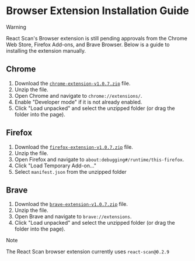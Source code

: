 # Browser Extension Installation Guide

> [!WARNING]
> React Scan's Browser extension is still pending approvals from the Chrome Web Store, Firefox Add-ons, and Brave Browser. Below is a guide to installing the extension manually.

## Chrome

1. Download the [`chrome-extension-v1.0.7.zip`](https://github.com/aidenybai/react-scan/tree/main/packages/extension/build) file.
2. Unzip the file.
3. Open Chrome and navigate to `chrome://extensions/`.
4. Enable "Developer mode" if it is not already enabled.
5. Click "Load unpacked" and select the unzipped folder (or drag the folder into the page).

## Firefox

1. Download the [`firefox-extension-v1.0.7.zip`](https://github.com/aidenybai/react-scan/tree/main/packages/extension/build) file.
2. Unzip the file.
3. Open Firefox and navigate to `about:debugging#/runtime/this-firefox`.
4. Click "Load Temporary Add-on..."
5. Select `manifest.json` from the unzipped folder

## Brave

1. Download the [`brave-extension-v1.0.7.zip`](https://github.com/aidenybai/react-scan/tree/main/packages/extension/build) file.
2. Unzip the file.
3. Open Brave and navigate to `brave://extensions`.
4. Click "Load unpacked" and select the unzipped folder (or drag the folder into the page).

> [!NOTE]
> The React Scan browser extension currently uses `react-scan@0.2.9`

